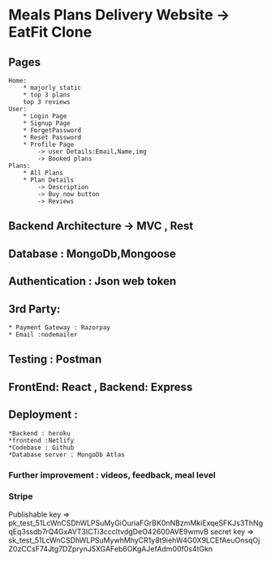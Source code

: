 # Meals Plans Delivery Website -> EatFit Clone

## Pages
    Home:
        * majorly static
        * top 3 plans
        top 3 reviews
    User:
        * Login Page
        * Signup Page
        * ForgetPassword
        * Reset Password
        * Profile Page
            -> user Details:Email,Name,img
            -> Booked plans
    Plans:
        * All Plans
        * Plan Details
            -> Description
            -> Buy now button
            -> Reviews

## Backend Architecture -> MVC , Rest

## Database : MongoDb,Mongoose

## Authentication : Json web token

## 3rd Party:
    * Payment Gateway : Razorpay
    * Email :nodemailer

## Testing : Postman

## FrontEnd: React , Backend: Express

## Deployment :
    *Backend : heroku
    *frontend :Netlify
    *Codebase : Github
    *Database server : MongoDb Atlas



### Further improvement : videos, feedback, meal level


### Stripe
Publishable key => pk_test_51LcWnCSDhWLPSuMyGiOuriaFGrBK0nNBzmMkiExqeSFKJs3ThNgqEq3ssdb7rQ4GxAVT3ICTi3cccItvdgDeO42600AVE9wmvB
secret key => sk_test_51LcWnCSDhWLPSuMywhMhyCR1y8t9iehW4G0X9LCEfAeuOnsqOjZ0zCCsF74Jtg7DZprynJ5XGAFeb6OKgAJefAdm00f0s4tGkn